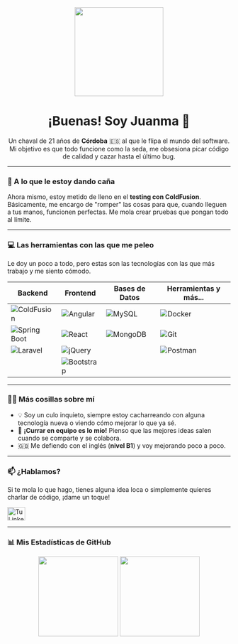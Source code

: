 <div align="center">
  <a href="https://github.com/juanmadator">
    <img src="https://media.giphy.com/media/v1.Y2lkPTc5MGI3NjExbTNjaTdvcTBuam5jYm5ka3l1cHRkZGk4YWU5dWJycnVmeHU1b3JmZCZlcD12MV9pbnRlcm5hbF9naWZfYnlfaWQmY3Q9Zw/3oKIPnAiaMCws8nOsE/giphy.gif" width="200"/>
  </a>
  <br/>
  <h1>¡Buenas! Soy Juanma 👋</h1>
</div>

<div align="center">
  <p>
    Un chaval de 21 años de <b>Córdoba</b> 🇪🇸 al que le flipa el mundo del software.
    <br/>
    Mi objetivo es que todo funcione como la seda, me obsesiona picar código de calidad y cazar hasta el último bug.
  </p>
</div>

---

### 🚀 A lo que le estoy dando caña

Ahora mismo, estoy metido de lleno en el **testing con ColdFusion**. Básicamente, me encargo de "romper" las cosas para que, cuando lleguen a tus manos, funcionen perfectas. Me mola crear pruebas que pongan todo al límite.

---

### 💻 Las herramientas con las que me peleo

Le doy un poco a todo, pero estas son las tecnologías con las que más trabajo y me siento cómodo.

| Backend         | Frontend        | Bases de Datos     | Herramientas y más... |
| --------------- | --------------- | ------------------ | --------------------- |
| ![ColdFusion](https://img.shields.io/badge/ColdFusion-%23006CEB.svg?style=for-the-badge&logo=adobe-coldfusion&logoColor=white) | ![Angular](https://img.shields.io/badge/Angular-%23DD0031.svg?style=for-the-badge&logo=angular&logoColor=white) | ![MySQL](https://img.shields.io/badge/MySQL-%234479A1.svg?style=for-the-badge&logo=mysql&logoColor=white) | ![Docker](https://img.shields.io/badge/Docker-%232496ED.svg?style=for-the-badge&logo=docker&logoColor=white) |
| ![Spring Boot](https://img.shields.io/badge/Spring_Boot-F2F4F9?style=for-the-badge&logo=spring-boot) | ![React](https://img.shields.io/badge/React-%2361DAFB.svg?style=for-the-badge&logo=react&logoColor=black) | ![MongoDB](https://img.shields.io/badge/MongoDB-%2347A248.svg?style=for-the-badge&logo=mongodb&logoColor=white) | ![Git](https://img.shields.io/badge/Git-%23F05033.svg?style=for-the-badge&logo=git&logoColor=white) |
| ![Laravel](https://img.shields.io/badge/Laravel-%23FF2D20.svg?style=for-the-badge&logo=laravel&logoColor=white) | ![jQuery](https://img.shields.io/badge/jQuery-%230769AD.svg?style=for-the-badge&logo=jquery&logoColor=white) | | ![Postman](https://img.shields.io/badge/Postman-FF6C37?style=for-the-badge&logo=postman&logoColor=white) |
|                 | ![Bootstrap](https://img.shields.io/badge/Bootstrap-%237952B3.svg?style=for-the-badge&logo=bootstrap&logoColor=white) | | |


---

### 👨‍💻 Más cosillas sobre mí

* 💡 Soy un culo inquieto, siempre estoy cacharreando con alguna tecnología nueva o viendo cómo mejorar lo que ya sé.
* 🤝 **¡Currar en equipo es lo mío!** Pienso que las mejores ideas salen cuando se comparte y se colabora.
* 🇬🇧 Me defiendo con el inglés (**nivel B1**) y voy mejorando poco a poco.

---

### 📫 ¿Hablamos?

Si te mola lo que hago, tienes alguna idea loca o simplemente quieres charlar de código, ¡dame un toque!

<p align="left">
  <a href="https://www.linkedin.com/in/juanmadator" target="blank">
    <img align="center" src="https://raw.githubusercontent.com/rahuldkjain/github-profile-readme-generator/master/src/images/icons/Social/linked-in-alt.svg" alt="Tu LinkedIn" height="30" width="40" />
  </a>
</p>

---

### 📊 Mis Estadísticas de GitHub

<p align="center">
  <img height="180em" src="https://github-readme-stats.vercel.app/api?username=juanmadator&show_icons=true&theme=dracula&include_all_commits=true&count_private=true"/>
  <img height="180em" src="https://github-readme-stats.vercel.app/api/top-langs/?username=juanmadator&layout=compact&langs_count=8&theme=dracula"/>
</p>
